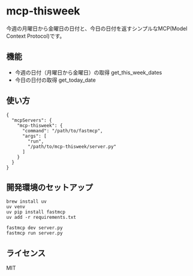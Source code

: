 # mcp-thisweek

今週の月曜日から金曜日の日付と、今日の日付を返すシンプルなMCP(Model Context Protocol)です。

## 機能

- 今週の日付（月曜日から金曜日）の取得 get_this_week_dates
- 今日の日付の取得 get_today_date

## 使い方

```
{
  "mcpServers": {
    "mcp-thisweek": {
      "command": "/path/to/fastmcp",
      "args": [
        "run",
        "/path/to/mcp-thisweek/server.py"
      ]
    }
  }
}
```

## 開発環境のセットアップ

```
brew install uv
uv venv
uv pip install fastmcp
uv add -r requirements.txt 
```

```
fastmcp dev server.py
fastmcp run server.py
```

## ライセンス

MIT
